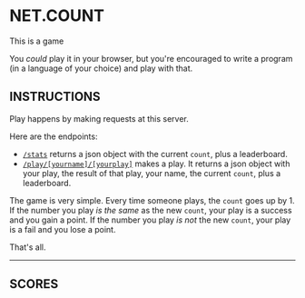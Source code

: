 # NET.COUNT

This is a game

You *could* play it in your browser, but you're encouraged to write a program (in a language of your choice) and play with that.

## INSTRUCTIONS

Play happens by making requests at this server.

Here are the endpoints:

* [`/stats`](/stats) returns a json object with the current `count`, plus a leaderboard.
* [`/play/[yourname]/[yourplay]`](/play/alice/100) makes a play. It returns a json object with your play, the result of that play, your name, the current `count`, plus a leaderboard.

The game is very simple. Every time someone plays, the `count` goes up by 1. If the number you play *is the same* as the new `count`, your play is a success and you gain a point. If the number you play *is not* the new `count`, your play is a fail and you lose a point.

That's all.

* * *

## SCORES

